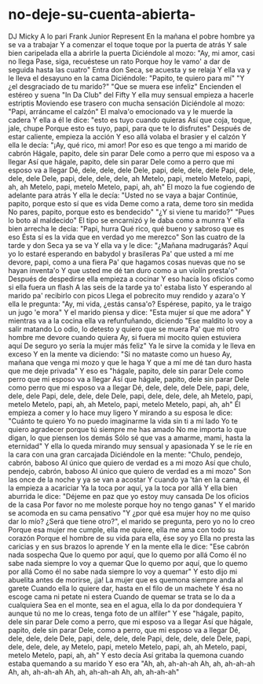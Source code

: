 # no-deje-su-cuenta-abierta-
DJ Micky
A lo pari
Frank Junior
Represent
En la mañana el pobre hombre ya se va a trabajar
Y a comenzar el toque toque por la puerta de atrás
Y sale bien caripelada ella a abrirle la puerta
Diciéndole al mozo: "Ay, mi amor, casi no llega
Pase, siga, recuéstese un rato
Porque hoy le vamo' a dar de seguida hasta las cuatro"
Entra don Seca, se acuesta y se relaja
Y ella va y le lleva el desayuno en la cama
Diciéndole: "Papito, te quiero para mí"
"Y ¿el desgraciado de tu marido?"
"Que se muera ese infeliz"
Encienden el estéreo y suena "In Da Club" del Fifty
Y ella muy sensual empieza a hacerle estriptis
Moviendo ese trasero con mucha sensación
Diciéndole al mozo: "Papi, arráncame el calzón"
El malva'o emocionado va y le muerde la cadera
Y ella a él le dice: "esto es tuyo cuando quieras
Así que coja, toque, jale, chupe
Porque esto es tuyo, papi, para que te lo disfrutes"
Después de estar caliente, empieza la acción
Y eso allá volaba el brasier y el calzón
Y ella le decía: "¡Ay, qué rico, mi amor!
Por eso es que tengo a mi marido de cabrón
Hágale, papito, dele sin parar
Dele como a perro que mi esposo va a llegar
Así que hágale, papito, dele sin parar
Dele como a perro que mi esposo va a llegar
Dé, dele, dele, dele
Dele, papi, dele, dele, dele
Papi, dele, dele, dele
Dele, papi, dele, dele, dele, ah
Metelo, papi, metelo
Metelo, papi, ah, ah
Metelo, papi, metelo
Metelo, papi, ah, ah"
El mozo la fue cogiendo de adelante para atrás
Y ella le decía: "Usted no se vaya a bajar
Continúe, papito, porque esto sí que es vida
Deme como a rata, deme toro sin medida
No pares, papito, porque esto es bendecido"
"¿Y si viene tu marido?"
"Pues lo boto al maldecido"
El tipo se encarnizó y le daba como a munrra
Y ella bien arrecha le decía: "Papi, hurra
Qué rico, qué bueno y sabroso que es eso
Ésta sí es la vida que en verdad yo me merezco"
Son las cuatro de la tarde y don Seca ya se va
Y ella va y le dice: "¿Mañana madrugarás?
Aquí yo lo estaré esperando en babydol y brasileras
Pa' que usted a mí me devore, papi, como a una fiera
Pa' que hagamos cosas nuevas que no se hayan inventa'o
Y que usted me dé tan duro como a un violín presta'o"
Después de despedirse ella empieza a cocinar
Y eso hacía los oficios como si ella fuera un flash
A las seis de la tarde ya to' estaba listo
Y esperando al marido pa' recibirlo con picos
Llega el pobrecito muy rendido y azara'o
Y ella le pregunta: "Ay, mi vida, ¿estás cansa'o?
Espérese, papito, ya le traigo un jugo 'e mora"
Y el marido piensa y dice: "Esta mujer sí que me adora"
Y mientras va a la cocina ella va refunfuñando, diciendo
"Ese maldito lo voy a salir matando
Lo odio, lo detesto y quiero que se muera
Pa' que mi otro hombre me devore cuando quiera
Ay, si fuera mi mocito quien estuviera aquí
De seguro yo sería la mujer más feliz"
Ya le sirve la comida y le lleva en exceso
Y en la mente va diciendo: "Si no mataste como un hueso
Ay, mañana que venga mi mozo y que le haga
Y que a mí me dé tan duro hasta que me deje privada"
Y eso es "hágale, papito, dele sin parar
Dele como perro que mi esposo va a llegar
Así que hágale, papito, dele sin parar
Dele como perro que mi esposo va a llegar
Dé, dele, dele, dele
Dele, papi, dele, dele, dele
Papi, dele, dele, dele
Dele, papi, dele, dele, dele, ah
Metelo, papi, metelo
Metelo, papi, ah, ah
Metelo, papi, metelo
Metelo, papi, ah, ah"
Él empieza a comer y lo hace muy ligero
Y mirando a su esposa le dice: "Cuánto te quiero
Yo no puedo imaginarme la vida sin ti a mi lado
Yo te quiero agradecer porque tú siempre me has amado
No me importa lo que digan, lo que piensen los demás
Sólo sé que vas a amarme, mami, hasta la eternidad"
Y ella lo queda mirando muy sensual y apasionada
Y se le ríe en la cara con una gran carcajada
Diciéndole en la mente: "Chulo, pendejo, cabrón, baboso
Al único que quiero de verdad es a mi mozo
Así que chulo, pendejo, cabrón, baboso
Al único que quiero de verdad es a mi mozo"
Son las once de la noche y ya se van a acostar
Y cuando ya 'tán en la cama, él la empieza a acariciar
Ya la toca por aquí, ya la toca por allá
Y ella bien aburrida le dice: "Déjeme en paz que yo estoy muy cansada
De los oficios de la casa
Por favor no me moleste porque hoy no tengo ganas"
Y el marido se acomoda en su cama pensativo
"Y ¿por qué esa mujer hoy no me quiso dar lo mío?
¿Será que tiene otro?", el marido se pregunta, pero yo no lo creo
Porque esa mujer me cumple, ella me quiere, ella me ama con todo su corazón
Porque el hombre de su vida para ella, ése soy yo
Ella no presta las caricias y en sus brazos lo aprende
Y en la mente ella le dice: "Ese cabrón nada sospecha
Que lo quemo por aquí, que lo quemo por allá
Como él no sabe nada siempre lo voy a quemar
Que lo quemo por aquí, que lo quemo por allá
Como él no sabe nada siempre lo voy a quemar"
Y esto dijo mi abuelita antes de morirse, ¡ja!
La mujer que es quemona siempre anda al garete
Cuando ella lo quiere dar, hasta en el filo de un machete
Y ésa no escoge cama ni petate ni estera
Cuando de quemar se trata se lo da a cualquiera
Sea en el monte, sea en el agua, ella lo da por dondequiera
Y aunque tú no me lo creas, tenga foto de un alfiler"
Y ese "hágale, papito, dele sin parar
Dele como a perro, que mi esposo va a llegar
Así que hágale, papito, dele sin parar
Dele, como a perro, que mi esposo va a llegar
Dé, dele, dele, dele
Dele, papi, dele, dele, dele
Papi, dele, dele, dele
Dele, papi, dele, dele, dele, ay
Metelo, papi, metelo
Metelo, papi, ah, ah
Metelo, papi, metelo
Metelo, papi, ah, ah"
Y esto decía
Así gritaba la quemona cuando estaba quemando a su marido
Y eso era
"Ah, ah, ah-ah-ah
Ah, ah, ah-ah-ah
Ah, ah, ah-ah-ah
Ah, ah, ah-ah-ah
Ah, ah, ah-ah-ah"
